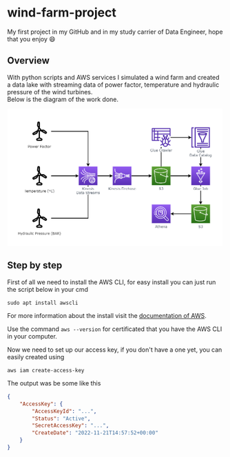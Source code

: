 # wind-farm-project
My first project in my GitHub and in my study carrier of Data Engineer, hope that you enjoy 😄

## Overview

With python scripts and AWS services I simulated a wind farm and created a data lake with streaming data of power factor, temperature and hydraulic pressure of the wind turbines.
<br>
Below is the diagram of the work done.

<img width="500em" src="diagram/png_diagram.png">

## Step by step

First of all we need to install the AWS CLI, for easy install you can just run the script below in your cmd
~~~shell
sudo apt install awscli
~~~
For more information about the install visit the [documentation of AWS](https://docs.aws.amazon.com/cli/latest/userguide/getting-started-install.html).

Use the command `aws --version` for certificated that you have the AWS CLI in your computer.

Now we need to set up our access key, if you don't have a one yet, you can easily created using
~~~shell
aws iam create-access-key
~~~
The output was be some like this
~~~json
{
    "AccessKey": {
        "AccessKeyId": "...",
        "Status": "Active",
        "SecretAccessKey": "...",
        "CreateDate": "2022-11-21T14:57:52+00:00"
    }
}
~~~
